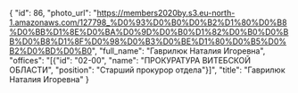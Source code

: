 {
    "id": 86,
    "photo_url": "https://members2020by.s3.eu-north-1.amazonaws.com/127798_%D0%93%D0%B0%D0%B2%D1%80%D0%B8%D0%BB%D1%8E%D0%BA%D0%9D%D0%B0%D1%82%D0%B0%D0%BB%D0%B8%D1%8F%D0%98%D0%B3%D0%BE%D1%80%D0%B5%D0%B2%D0%BD%D0%B0",
    "full_name": "Гаврилюк Наталия Игоревна",
    "offices": "[{\"id\": \"02-00\", \"name\": \"ПРОКУРАТУРА ВИТЕБСКОЙ ОБЛАСТИ\", \"position\": \"Старший прокурор отдела\"}]",
    "title": "Гаврилюк Наталия Игоревна"
}